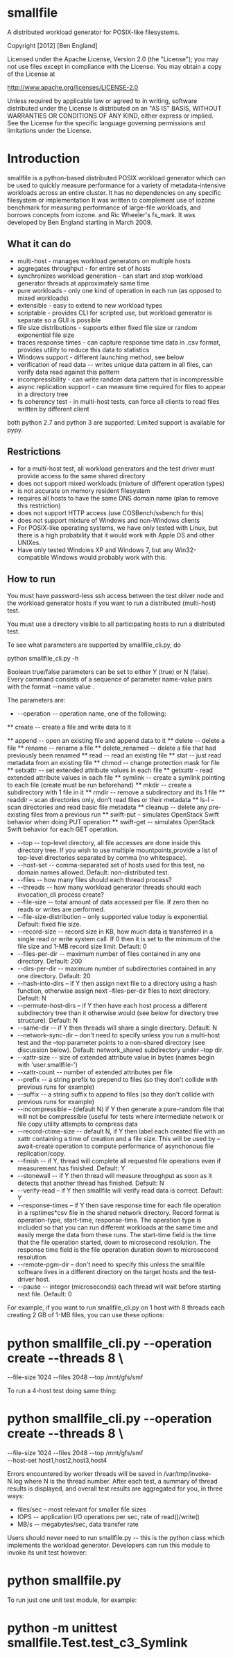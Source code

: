 smallfile
=========

A distributed workload generator for POSIX-like filesystems.

Copyright [2012] [Ben England]

Licensed under the Apache License, Version 2.0 (the "License");
you may not use files except in compliance with the License.
You may obtain a copy of the License at

  http://www.apache.org/licenses/LICENSE-2.0

Unless required by applicable law or agreed to in writing, software
distributed under the License is distributed on an "AS IS" BASIS,
WITHOUT WARRANTIES OR CONDITIONS OF ANY KIND, either express or implied.
See the License for the specific language governing permissions and
limitations under the License.

Introduction
=========

smallfile is a python-based distributed POSIX workload generator 
which can be used to quickly measure performance for a
variety of metadata-intensive workloads across an entire
cluster.  It has no dependencies on any specific filesystem or implementation 
It was written to complement use of iozone benchmark for measuring performance 
of large-file workloads, and borrows concepts from iozone.
and Ric Wheeler's fs_mark.  It was developed by Ben England starting in March 2009.

What it can do
----------

* multi-host - manages workload generators on multiple hosts
* aggregates throughput - for entire set of hosts
* synchronizes workload generation - can start and stop workload generator threads at approximately same time
* pure workloads - only one kind of operation in each run (as opposed to mixed workloads)
* extensible - easy to extend to new workload types
* scriptable - provides CLI for scripted use, but workload generator is separate so a GUI is possible
* file size distributions - supports either fixed file size or random exponential file size
* traces response times - can capture response time data in .csv format, provides utility to reduce this data to statistics
* Windows support - different launching method, see below
* verification of read data -- writes unique data pattern in all files, can verify data read against this pattern
* incompressibility - can write random data pattern that is incompressible
* async replication support - can measure time required for files to appear in a directory tree
* fs coherency test - in multi-host tests, can force all clients to read files written by different client

both python 2.7 and python 3 are supported.   Limited support is available for
pypy.

Restrictions
--------

* for a multi-host test, all workload generators and the test driver must provide access to the same shared directory
* does not support mixed workloads (mixture of different operation types)
* is not accurate on memory resident filesystem 
* requires all hosts to have the same DNS domain name (plan to remove this
  restriction)
* does not support HTTP access (use COSBench/ssbench for this)
* does not support mixture of Windows and non-Windows clients
* For POSIX-like operating systems, we have only tested with Linux, but there
  is a high probability that it would work with Apple OS and other UNIXes.
* Have only tested Windows XP and Windows 7, but any Win32-compatible Windows would probably work with this.

How to run
-----

You must have password-less ssh access between the test driver node and the
workload generator hosts if you want to run a distributed (multi-host) test.

You must use a directory visible to all participating hosts to run a
distributed test.

To see what parameters are supported by smallfile_cli.py, do 

 python smallfile_cli.py -h

Boolean true/false parameters can be set to either Y
(true) or N (false). Every command consists of a sequence of parameter
name-value pairs with the format --name value .

The parameters are:

* --operation -- operation name, one of the following: 

** create -- create a file and write data to it

** append -- open an existing file and append data to it 
** delete -- delete a file 
** rename -- rename a file 
** delete_renamed -- delete a file that had previously been renamed
** read -- read an existing file 
** stat -- just read metadata from an existing file 
** chmod -- change protection mask for file
** setxattr -- set extended attribute values in each file 
** getxattr - read extended attribute values in each file 
** symlink -- create a symlink pointing to each file (create must be run
beforehand) 
** mkdir -- create a subdirectory with 1 file in it 
** rmdir -- remove a subdirectory and its 1 file
** readdir – scan directories only, don't read files or their metadata
** ls-l – scan directories and read basic file metadata
** cleanup -- delete any pre-existing files from a previous run 
** swift-put – simulates OpenStack Swift behavior when doing PUT operation
** swift-get -- simulates OpenStack Swift behavior for each GET operation. 
* --top -- top-level directory, all file accesses are done inside this
  directory tree. If you wish to use multiple mountpoints,provide a list of
  top-level directories separated by comma (no whitespace).
* --host-set -- comma-separated set of hosts used for this test, no domain
  names allowed. Default: non-distributed test.
* --files -- how many files should each thread process? 
* --threads -- how many workload generator threads should each invocation_cli
  process create? 
* --file-size -- total amount of data accessed per file.   If zero then no
  reads or writes are performed. 
* --file-size-distribution – only supported value today is exponential.
  Default: fixed file size.
* --record-size -- record size in KB, how much data is transferred in a single
  read or write system call.  If 0 then it is set to the minimum of the file
  size and 1-MB record size limit. Default: 0
* --files-per-dir -- maximum number of files contained in any one directory.
  Default: 200
* --dirs-per-dir -- maximum number of subdirectories contained in any one
  directory. Default: 20
* --hash-into-dirs – if Y then assign next file to a directory using a hash
  function, otherwise assign next –files-per-dir files to next directory.
  Default: N
* --permute-host-dirs – if Y then have each host process a different
  subdirectory tree than it otherwise would (see below for directory tree
  structure). Default: N
* --same-dir -- if Y then threads will share a single directory. Default: N
* --network-sync-dir – don't need to specify unless you run a multi-host test
  and the –top parameter points to a non-shared directory (see discussion
  below). Default: network_shared subdirectory under –top dir.
* --xattr-size -- size of extended attribute value in bytes (names begin with
  'user.smallfile-') 
* --xattr-count -- number of extended attributes per file
* --prefix -- a string prefix to prepend to files (so they don't collide with
previous runs for example)
* --suffix -- a string suffix to append to files (so they don't collide with
  previous runs for example)
* --incompressible – (default N) if Y then generate a pure-random file that
  will not be compressible (useful for tests where intermediate network or file
  copy utility attempts to compress data
* --record-ctime-size -- default N, if Y then label each created file with an
  xattr containing a time of creation and a file size. This will be used by
  –await-create operation to compute performance of asynchonous file
  replication/copy.
* --finish -- if Y, thread will complete all requested file operations even if
  measurement has finished. Default: Y
* --stonewall -- if Y then thread will measure throughput as soon as it detects
  that another thread has finished. Default: N
* --verify-read – if Y then smallfile will verify read data is correct.
  Default: Y
* --response-times – if Y then save response time for each file operation in a
  rsptimes\*csv file in the shared network directory. Record format is
  operation-type, start-time, response-time. The operation type is included so
  that you can run different workloads at the same time and easily merge the
  data from these runs. The start-time field is the time that the file
  operation started, down to microsecond resolution. The response time field is
  the file operation duration down to microsecond resolution.
* --remote-pgm-dir – don't need to specify this unless the smallfile software
  lives in a different directory on the target hosts and the test-driver host. 
* --pause -- integer (microseconds) each thread will wait before starting next
  file. Default: 0

For example, if you want to run smallfile_cli.py on 1 host with 8 threads
each creating 2 GB of 1-MB files, you can use these options:

 # python smallfile_cli.py --operation create --threads 8 \
   --file-size 1024 --files 2048 --top /mnt/gfs/smf

To run a 4-host test doing same thing:

 # python smallfile_cli.py --operation create --threads 8 \
   --file-size 1024 --files 2048 --top /mnt/gfs/smf \
   --host-set host1,host2,host3,host4 

Errors encountered by worker threads will be saved in /var/tmp/invoke-N.log where N is the thread number. After each test, a summary of thread results is displayed, and overall test results are aggregated for you, in three ways:

* files/sec – most relevant for smaller file sizes
* IOPS -- application I/O operations per sec, rate of read()/write()
* MB/s -- megabytes/sec, data transfer rate

Users should never need to run smallfile.py -- this is the python class which
implements the workload generator. Developers can run this module to invoke its
unit test however:

 # python smallfile.py 

To run just one unit test module, for example:

 # python -m unittest smallfile.Test.test_c3_Symlink


